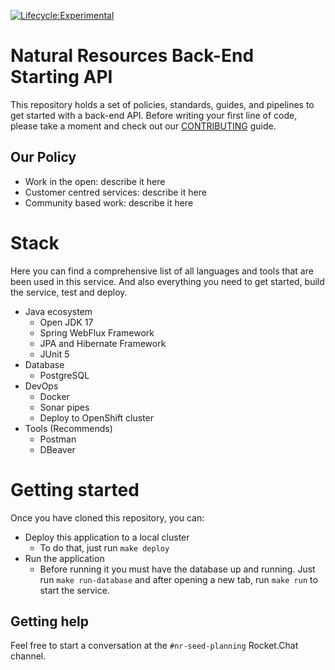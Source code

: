 [![Lifecycle:Experimental](https://img.shields.io/badge/Lifecycle-Experimental-339999)](https://github.com/bcgov/nr-backend-starting-api)

# Natural Resources Back-End Starting API

This repository holds a set of policies, standards, guides, and pipelines to
get started with a back-end API. Before writing your first line of code, please
take a moment and check out our [CONTRIBUTING](CONTRIBUTING.md) guide.

## Our Policy

- Work in the open: describe it here
- Customer centred services: describe it here
- Community based work: describe it here

# Stack

Here you can find a comprehensive list of all languages and tools that are been used
in this service. And also everything you need to get started, build the service, test
and deploy. 

- Java ecosystem
  - Open JDK 17
  - Spring WebFlux Framework
  - JPA and Hibernate Framework
  - JUnit 5
- Database
  - PostgreSQL
- DevOps
  - Docker
  - Sonar pipes
  - Deploy to OpenShift cluster
- Tools (Recommends)
  - Postman
  - DBeaver

# Getting started

Once you have cloned this repository, you can:

- Deploy this application to a local cluster
  - To do that, just run `make deploy`
- Run the application
  - Before running it you must have the database up and running. Just run `make run-database` and
    after opening a new tab, run `make run` to start the service.

## Getting help

Feel free to start a conversation at the `#nr-seed-planning` Rocket.Chat channel.
